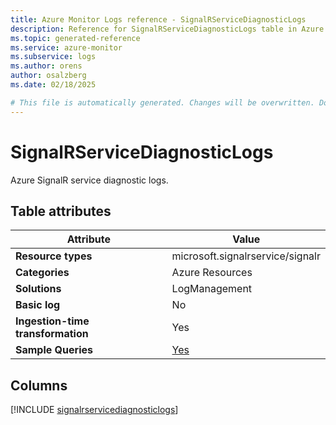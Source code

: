 ```yaml
---
title: Azure Monitor Logs reference - SignalRServiceDiagnosticLogs
description: Reference for SignalRServiceDiagnosticLogs table in Azure Monitor Logs.
ms.topic: generated-reference
ms.service: azure-monitor
ms.subservice: logs
ms.author: orens
author: osalzberg
ms.date: 02/18/2025

# This file is automatically generated. Changes will be overwritten. Do not change this file directly.
---
```


# SignalRServiceDiagnosticLogs

Azure SignalR service diagnostic logs.


## Table attributes

|Attribute|Value|
|---|---|
|**Resource types**|microsoft.signalrservice/signalr|
|**Categories**|Azure Resources|
|**Solutions**| LogManagement|
|**Basic log**|No|
|**Ingestion-time transformation**|Yes|
|**Sample Queries**|[Yes](/azure/azure-monitor/reference/queries/signalrservicediagnosticlogs)|



## Columns
  
[!INCLUDE [signalrservicediagnosticlogs](~/reusable-content/ce-skilling/azure/includes/azure-monitor/reference/tables/signalrservicediagnosticlogs-include.md)]
